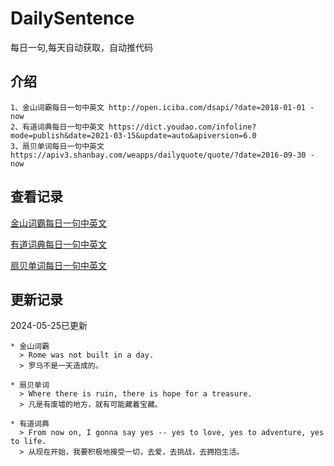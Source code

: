 # DailySentence

每日一句,每天自动获取，自动推代码

## 介绍

```
1、金山词霸每日一句中英文 http://open.iciba.com/dsapi/?date=2018-01-01 - now
2、有道词典每日一句中英文 https://dict.youdao.com/infoline?mode=publish&date=2021-03-15&update=auto&apiversion=6.0
3、扇贝单词每日一句中英文 https://apiv3.shanbay.com/weapps/dailyquote/quote/?date=2016-09-30 - now
```

## 查看记录

[金山词霸每日一句中英文](./data/iciba/)

[有道词典每日一句中英文](./data/youdao/)

[扇贝单词每日一句中英文](./data/shanbay/)

## 更新记录
2024-05-25已更新 
```
* 金山词霸
  > Rome was not built in a day.
  > 罗马不是一天造成的。

* 扇贝单词
  > Where there is ruin, there is hope for a treasure.
  > 凡是有废墟的地方，就有可能藏着宝藏。

* 有道词典
  > From now on, I gonna say yes -- yes to love, yes to adventure, yes to life.
  > 从现在开始，我要积极地接受一切，去爱，去挑战，去拥抱生活。

```
